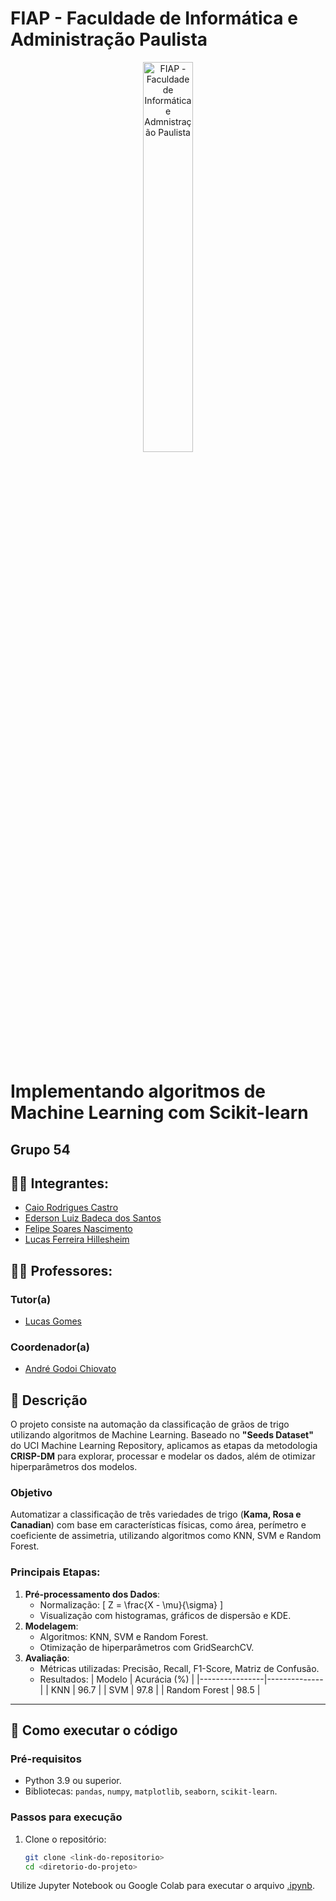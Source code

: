 # FIAP - Faculdade de Informática e Administração Paulista

<p align="center">
<a href= "https://www.fiap.com.br/"><img src="assets/logo.png" alt="FIAP - Faculdade de Informática e Admnistração Paulista" border="0" width=40% height=40%></a>
</p>

<br>

# Implementando algoritmos de Machine Learning com Scikit-learn

## Grupo 54

## 👨‍🎓 Integrantes: 
- <a href="https://www.linkedin.com/in/caiorcastro/">Caio Rodrigues Castro</a> 
- <a href="https://www.linkedin.com/in/ederson-badeca/">Ederson Luiz Badeca dos Santos</a> 
- <a href="https://www.linkedin.com/in/digitalmanagerfelipesoares/">Felipe Soares Nascimento</a>
- <a href="https://www.linkedin.com/in/lfhillesheim/">Lucas Ferreira Hillesheim</a>

## 👩‍🏫 Professores:
### Tutor(a) 
- <a href="https://www.linkedin.com/in/lucas-gomes-moreira-15a8452a/">Lucas Gomes</a>
### Coordenador(a)
- <a href="https://www.linkedin.com/in/profandregodoi/">André Godoi Chiovato</a>

## 📜 Descrição

O projeto consiste na automação da classificação de grãos de trigo utilizando algoritmos de Machine Learning. Baseado no **"Seeds Dataset"** do UCI Machine Learning Repository, aplicamos as etapas da metodologia **CRISP-DM** para explorar, processar e modelar os dados, além de otimizar hiperparâmetros dos modelos.

### Objetivo
Automatizar a classificação de três variedades de trigo (**Kama, Rosa e Canadian**) com base em características físicas, como área, perímetro e coeficiente de assimetria, utilizando algoritmos como KNN, SVM e Random Forest.

### Principais Etapas:
1. **Pré-processamento dos Dados**:
   - Normalização: 
\[
     Z = \frac{X - \mu}{\sigma}
\]
   - Visualização com histogramas, gráficos de dispersão e KDE.
2. **Modelagem**:
   - Algoritmos: KNN, SVM e Random Forest.
   - Otimização de hiperparâmetros com GridSearchCV.
3. **Avaliação**:
   - Métricas utilizadas: Precisão, Recall, F1-Score, Matriz de Confusão.
   - Resultados:
     | Modelo         | Acurácia (%) |
     |----------------|--------------|
     | KNN            | 96.7         |
     | SVM            | 97.8         |
     | Random Forest  | 98.5         |

---

## 🔧 Como executar o código

### Pré-requisitos
- Python 3.9 ou superior.
- Bibliotecas: `pandas`, `numpy`, `matplotlib`, `seaborn`, `scikit-learn`.

### Passos para execução
1. Clone o repositório:
   ```bash
   git clone <link-do-repositorio>
   cd <diretorio-do-projeto>
   
Utilize Jupyter Notebook ou Google Colab para executar o arquivo [.ipynb](./src/FASE_04_CTWP_Cap11.ipynb).